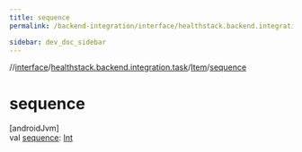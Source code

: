 ```yaml
---
title: sequence
permalink: /backend-integration/interface/healthstack.backend.integration.task/-item/sequence.html

sidebar: dev_doc_sidebar
---
```

//[interface](../../../index.html)/[healthstack.backend.integration.task](../index.html)/[Item](index.html)/[sequence](sequence.html)



# sequence



[androidJvm]\
val [sequence](sequence.html): [Int](https://kotlinlang.org/api/latest/jvm/stdlib/kotlin/-int/index.html)




